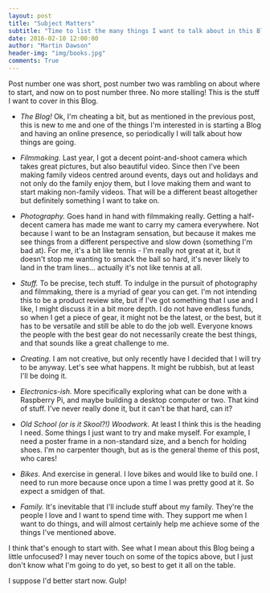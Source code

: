 ```yaml
---
layout: post
title: "Subject Matters"
subtitle: "Time to list the many things I want to talk about in this Blog"
date: 2016-02-10 12:00:00
author: "Martin Dawson"
header-img: "img/books.jpg"
comments: True
---
```


Post number one was short, post number two was rambling on about where to start, and now on to post number three. No more stalling! This is the stuff I want to cover in this Blog.

* *The Blog!* Ok, I'm cheating a bit, but as mentioned in the previous post, this is new to me and one of the things I'm interested in is starting a Blog and having an online presence, so periodically I will talk about how things are going.

* *Filmmaking.* Last year, I got a decent point-and-shoot camera which takes great pictures, but also beautiful video. Since then I've been making family videos centred around events, days out and holidays and not only do the family enjoy them, but I love making them and want to start making non-family videos. That will be a different beast altogether but definitely something I want to take on.

* *Photography.* Goes hand in hand with filmmaking really. Getting a half-decent camera has made me want to carry my camera everywhere. Not because I want to be an Instagram sensation, but because it makes me see things from a different perspective and slow down (something I'm bad at). For me, it's a bit like tennis - I'm really not great at it, but it doesn't stop me wanting to smack the ball so hard, it's never likely to land in the tram lines... actually it's not like tennis at all.

* *Stuff.* To be precise, tech stuff. To indulge in the pursuit of photography and filmmaking, there is a myriad of gear you can get. I'm not intending this to be a product review site, but if I've got something that I use and I like, I might discuss it in a bit more depth. I do not have endless funds, so when I get a piece of gear, it might not be the latest, or the best, but it has to be versatile and still be able to do the job well. Everyone knows the people with the best gear do not necessarily create the best things, and that sounds like a great challenge to me.

* *Creating.* I am not creative, but only recently have I decided that I will try to be anyway. Let's see what happens. It might be rubbish, but at least I'll be doing it.

* *Electronics-ish.* More specifically exploring what can be done with a Raspberry Pi, and maybe building a desktop computer or two. That kind of stuff. I've never really done it, but it can't be that hard, can it?

* *Old School (or is it Skool?!) Woodwork.* At least I think this is the heading I need. Some things I just want to try and make myself. For example, I need a poster frame in a non-standard size, and a bench for holding shoes. I'm no carpenter though, but as is the general theme of this post, who cares!

* *Bikes.* And exercise in general. I love bikes and would like to build one. I need to run more because once upon a time I was pretty good at it. So expect a  smidgen of that.

* *Family.* It's inevitable that I'll include stuff about my family. They're the people I love and I want to spend time with. They support me when I want to do things, and will almost certainly help me achieve some of the things I've mentioned above.

I think that's enough to start with. See what I mean about this Blog being a little unfocused? I may never touch on some of the topics above, but I just don't know what I'm going to do yet, so best to get it all on the table.

I suppose I'd better start now. Gulp!
